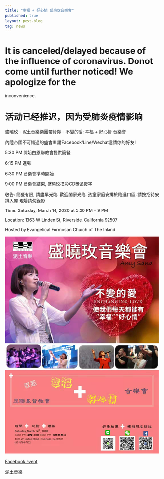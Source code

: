 ```yaml
---
title: "幸福 + 好心情 盛曉玫音樂會"
published: true
layout: post-blog
tag: news
---
```


# It is canceled/delayed because of the influence of coronavirus. Donot come until further noticed! We apologize for the
inconvenience.
# 活动已经推迟，因为受肺炎疫情影响


盛曉玫 - 泥土音樂樂團帶給你 - 不變的愛: 幸福 + 好心情 音樂會

內陸帝國不可錯過的盛會!!! 請Facebook/Line/Wechat邀請你的好友!

5:30 PM 開始由恩聯教會提供簡餐

6:15 PM 進場

6:30 PM 音樂會準時開始

9:00 PM 音樂會結束, 盛曉玫摸彩CD獎品簽字

敬告:
簡餐有限, 請盡早光臨.
歡迎闔家光臨. 孩童家庭安排於臨進口區. 請按招待安排入座
現場請勿錄影

Time: Saturday, March 14, 2020 at 5:30 PM – 9 PM

Location:
1363 W Linden St, Riverside, California 92507


Hosted by Evangelical Formosan Church of The Inland



<img src="/assets/shengxiaomei-concert.jpeg"  width="500px">


<a href="https://www.facebook.com/events/2209629162673590/" > Facebook event </a>

<a href="https://www.claymusic.org/"> 泥土音樂 </a>

